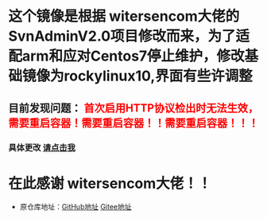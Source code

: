 # 这个镜像是根据 witersencom大佬的SvnAdminV2.0项目修改而来，为了适配arm和应对Centos7停止维护，修改基础镜像为rockylinux10,界面有些许调整
## 目前发现问题： <span style="color: red;">首次启用HTTP协议检出时无法生效，需要重启容器！需要重启容器！！需要重启容器！！！</span>
### 具体更改 [请点击我](https://github.com/witersen/SvnAdminV2.0/compare/master...xuewuerduo:SvnAdminV2.0:docker-build)






# 在此感谢 witersencom大佬！！
-  原仓库地址：[GitHub地址](https://github.com/witersen/SvnAdminV2.0)   [Gitee地址](https://gitee.com/witersen/SvnAdminV2.0)


